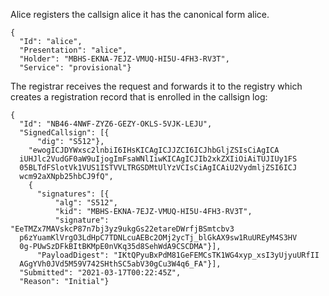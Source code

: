 
Alice registers the callsign alice it has the canonical form
alice.

~~~~
{
  "Id": "alice",
  "Presentation": "alice",
  "Holder": "MBHS-EKNA-7EJZ-VMUQ-HI5U-4FH3-RV3T",
  "Service": "provisional"}
~~~~

The registrar receives the request and forwards it to the registry which creates a 
registration record that is enrolled in the callsign log:


~~~~
{
  "Id": "NB46-4NWF-ZYZ6-GEZY-OKLS-5VJK-LEJU",
  "SignedCallsign": [{
      "dig": "S512"},
    "ewogICJDYWxsc2lnbiI6IHsKICAgICJJZCI6ICJhbGljZSIsCiAgICA
  iUHJlc2VudGF0aW9uIjogImFsaWNlIiwKICAgICJIb2xkZXIiOiAiTUJIUy1FS
  05BLTdFSlotVk1VUS1ISTVVLTRGSDMtUlYzVCIsCiAgICAiU2VydmljZSI6ICJ
  wcm92aXNpb25hbCJ9fQ",
    {
      "signatures": [{
          "alg": "S512",
          "kid": "MBHS-EKNA-7EJZ-VMUQ-HI5U-4FH3-RV3T",
          "signature": "EeTMZx7MAVskcP87n7bj3yz9ukgGs22etareDWrfjBSmtcbv3
  p6zYuamKlVrgO3LdHpC7TDNLcuAEBc2OMj2ycTj_blGkAX9sw1RuUREyM4S3HV
  0g-PUwSzDFkBItBKMpE0nVKq35d8SehWdA9CSCDMA"}],
      "PayloadDigest": "IKtQPyuBxPdM81GeFEMCsTK1WG4xyp_xsI3yUjyuURfII
  AGgYVh0JVd5M59V742SHthSC5abV30gCu3W4q6_FA"}],
  "Submitted": "2021-03-17T00:22:45Z",
  "Reason": "Initial"}
~~~~

